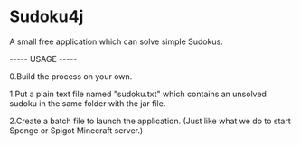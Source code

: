 # Sudoku4j
A small free application which can solve simple Sudokus.

----- USAGE -----

0.Build the process on your own.

1.Put a plain text file named "sudoku.txt" which contains an unsolved sudoku in the same folder with the jar file.

2.Create a batch file to launch the application. (Just like what we do to start Sponge or Spigot Minecraft server.)
